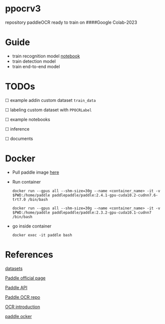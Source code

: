 # ppocrv3
repository paddleOCR ready to train on ####Google Colab-2023

# Guide

- train recognition model [notebook](notebooks/train_rec.ipynb)
- train detection model
- train end-to-end model

# TODOs

☐ example addin custom dataset `train_data`

☐ labeling custom dataset with `PPOCRLabel`

☐ example notebooks

☐ inference

☐ documents

# Docker

- Pull paddle image [here](https://hub.docker.com/r/paddlepaddle/paddle)

- Run container

      docker run --gpus all --shm-size=30g --name <container_name> -it -v $PWD:/home/paddle paddlepaddle/paddle:2.4.1-gpu-cuda10.2-cudnn7.6-trt7.0 /bin/bash

      docker run --gpus all --shm-size=30g --name <container_name> -it -v $PWD:/home/paddle paddlepaddle/paddle:2.3.2-gpu-cuda10.1-cudnn7 /bin/bash

- go inside container

      docker exec -it paddle bash

# References

[datasets](https://github.com/HCIILAB/Scene-Text-Detection#11-Horizontal-Text-Datasets)

[Paddle official page](https://www.paddlepaddle.org.cn/en)

[Paddle API](https://www.paddlepaddle.org.cn/documentation/docs/en/api/index_en.html)

[Paddle OCR repo](https://github.com/PaddlePaddle/PaddleOCR)

[OCR introduction](https://github.com/PaddlePaddle/PaddleOCR/blob/release/2.6/doc/doc_en/ppocr_introduction_en.md)

[paddle ocker](https://hub.docker.com/r/paddlepaddle/paddle)
